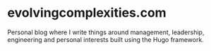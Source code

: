 # evolvingcomplexities.com

Personal blog where I write things around management, leadership, engineering and personal interests built using the Hugo framework.
